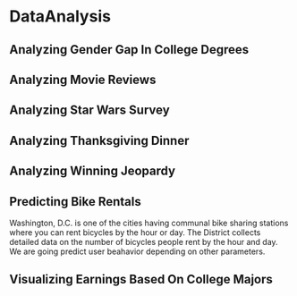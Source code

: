 # DataAnalysis

## Analyzing Gender Gap In College Degrees
## Analyzing Movie Reviews
## Analyzing Star Wars Survey
## Analyzing Thanksgiving Dinner
## Analyzing Winning Jeopardy
## Predicting Bike Rentals
Washington, D.C. is one of the cities having communal bike sharing stations where you can rent bicycles by the hour or day. The District collects detailed data on the number of bicycles people rent by the hour and day. We are going predict user beahavior depending on other parameters.

## Visualizing Earnings Based On College Majors
